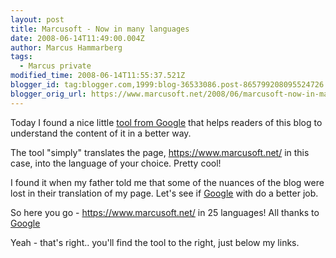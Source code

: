 ```yaml
---
layout: post
title: Marcusoft - Now in many languages
date: 2008-06-14T11:49:00.004Z
author: Marcus Hammarberg
tags:
  - Marcus private
modified_time: 2008-06-14T11:55:37.521Z
blogger_id: tag:blogger.com,1999:blog-36533086.post-865799208095524726
blogger_orig_url: https://www.marcusoft.net/2008/06/marcusoft-now-in-many-languages.html
---
```


Today I found a nice little [tool from
Google](http://translate.google.com/translate_tools) that helps readers
of this blog to understand the content of it in a better way.

The tool "simply" translates the page, <https://www.marcusoft.net/> in
this case, into the language of your choice. Pretty cool!

I found it when my father told me that some of the nuances of the blog
were lost in their translation of my page. Let's see if
[Google](http://www.google.com/) with do a better job.

So here you go - <https://www.marcusoft.net/> in 25 languages! All thanks
to [Google](http://www.google.com/)

Yeah - that's right.. you'll find the tool to the right, just below my
links.
